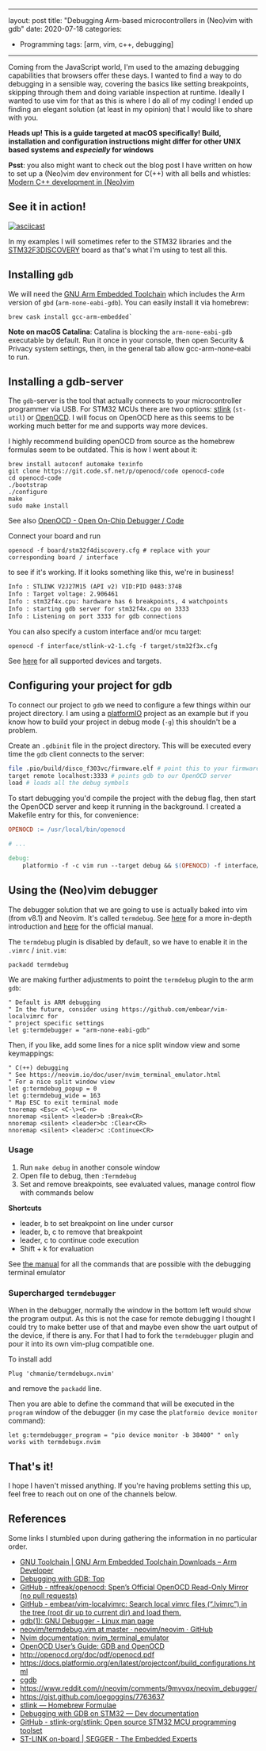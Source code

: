 
---
layout: post
title: "Debugging Arm-based microcontrollers in (Neo)vim with gdb"
date: 2020-07-18
categories:
  - Programming
tags: [arm, vim, c++, debugging]
---

Coming from the JavaScript world, I'm used to the amazing debugging capabilities that browsers offer these days. I wanted to find a way to do debugging in a sensible way, covering the basics like setting breakpoints, skipping through them and doing variable inspection at runtime. Ideally I wanted to use vim for that as this is where I do all of my coding! I ended up finding an elegant solution (at least in my opinion) that I would like to share with you.

**Heads up! This is a guide targeted at macOS specifically! Build, installation and configuration instructions might differ for other UNIX based systems and _especially_ for windows**

**Psst**: you also might want to check out the blog post I have written on how to set up a (Neo)vim dev environment for C(++) with all bells and whistles: [Modern C++ development in (Neo)vim](/post/2020/07/17/modern-c-development-in-neovim/)

## See it in action!

[![asciicast](https://asciinema.org/a/u6JReRp4qOqEjXVzCUTY0ETXV.svg)](https://asciinema.org/a/u6JReRp4qOqEjXVzCUTY0ETXV)

In my examples I will sometimes refer to the STM32 libraries and the [STM32F3DISCOVERY](https://www.st.com/en/evaluation-tools/stm32f3discovery.html) board as that's what I'm using to test all this.

## Installing `gdb`

We will need the [GNU Arm Embedded Toolchain](https://developer.arm.com/open-source/gnu-toolchain/gnu-rm/downloads) which includes the Arm version of `gbd` (`arm-none-eabi-gdb`). You can easily install it via homebrew:

```shell
brew cask install gcc-arm-embedded`
```

**Note on macOS Catalina**: Catalina is blocking the `arm-none-eabi-gdb` executable by default. Run it once in your console, then open Security & Privacy system settings, then, in the general tab allow gcc-arm-none-eabi to run.

## Installing a gdb-server

The `gdb`-server is the tool that actually connects to your microcontroller programmer via USB. For STM32 MCUs there are two options: [stlink](https://github.com/stlink-org/stlink/blob/develop/doc/tutorial.md#using-the-gdb-server-1) (`st-util`) or [OpenOCD](http://openocd.org/). I will focus on OpenOCD here as this seems to be working much better for me and supports way more devices.

I highly recommend building openOCD from source as the homebrew formulas seem to be outdated. This is how I went about it:

```shell
brew install autoconf automake texinfo
git clone https://git.code.sf.net/p/openocd/code openocd-code
cd openocd-code
./bootstrap
./configure
make
sudo make install
```

See also [OpenOCD - Open On-Chip Debugger / Code](https://sourceforge.net/p/openocd/code/ci/master/tree/)

Connect your board and run

```shell
openocd -f board/stm32f4discovery.cfg # replace with your corresponding board / interface
```

to see if it's working. If it looks something like this, we're in business!

```txt
Info : STLINK V2J27M15 (API v2) VID:PID 0483:374B
Info : Target voltage: 2.906461
Info : stm32f4x.cpu: hardware has 6 breakpoints, 4 watchpoints
Info : starting gdb server for stm32f4x.cpu on 3333
Info : Listening on port 3333 for gdb connections
```

You can also specify a custom interface and/or mcu target:

```shell
openocd -f interface/stlink-v2-1.cfg -f target/stm32f3x.cfg
```

See [here](https://sourceforge.net/p/openocd/code/ci/master/tree/tcl/) for all
supported devices and targets.

## Configuring your project for gdb

To connect our project to `gdb` we need to configure a few things within our project directory. I am using a [platformIO]() project as an example but if you know how to build your project in debug mode (`-g`) this shouldn't be a problem.

Create an `.gdbinit` file in the project directory. This will be executed every time the `gdb` client connects to the server:

```bash
file .pio/build/disco_f303vc/firmware.elf # point this to your firmware file compiled with the --debug (platformIO) or -g flag
target remote localhost:3333 # points gdb to our OpenOCD server
load # loads all the debug symbols
```

To start debugging you'd compile the project with the debug flag, then start the
OpenOCD server and keep it running in the background. I created a Makefile entry
for this, for convenience:

```makefile
OPENOCD := /usr/local/bin/openocd

# ...

debug:
	platformio -f -c vim run --target debug && $(OPENOCD) -f interface/stlink-v2-1.cfg -f target/stm32f3x.cfg
```

## Using the (Neo)vim debugger

The debugger solution that we are going to use is actually baked into vim (from v8.1) and Neovim. It's called `termdebug`. See [here](https://www.dannyadam.com/blog/2019/05/debugging-in-vim/) for a more in-depth introduction and [here](https://vimhelp.org/terminal.txt.html#terminal-debug) for the official manual.

The `termdebug` plugin is disabled by default, so we have to enable it in the `.vimrc` / `init.vim`:

```vim
packadd termdebug
```

We are making further adjustments to point the `termdebug` plugin to the arm
`gdb`:

```vim
" Default is ARM debugging
" In the future, consider using https://github.com/embear/vim-localvimrc for
" project specific settings
let g:termdebugger = "arm-none-eabi-gdb"
```

Then, if you like, add some lines for a nice split window view and some keymappings:

```vim
" C(++) debugging
" See https://neovim.io/doc/user/nvim_terminal_emulator.html
" For a nice split window view
let g:termdebug_popup = 0
let g:termdebug_wide = 163
" Map ESC to exit terminal mode
tnoremap <Esc> <C-\><C-n>
nnoremap <silent> <leader>b :Break<CR>
nnoremap <silent> <leader>bc :Clear<CR>
nnoremap <silent> <leader>c :Continue<CR>
```

### Usage

1) Run `make debug` in another console window
2)  Open file to debug, then `:Termdebug`
3) Set and remove breakpoints, see evaluated values, manage control flow with commands below

**Shortcuts**
* leader, b to set breakpoint on line under cursor
* leader, b, c to remove that breakpoint
* leader, c to continue code execution
* Shift + k for evaluation

See [the manual](https://vimhelp.org/terminal.txt.html#terminal-debug) for all the commands that are possible with the debugging terminal emulator


### Supercharged `termdebugger`

When in the debugger, normally the window in the bottom left would show the program output. As this is not the case for remote debugging I thought I could try to make better use of that and maybe even show the uart output of the device, if there is any. For that I had to fork the `termdebugger` plugin and pour it into its own vim-plug compatible one.

To install add

```vim
Plug 'chmanie/termdebugx.nvim'
```

and remove the `packadd` line.


Then you are able to define the command that will be executed in the `program` window of the debugger (in my case the `platformio device monitor` command):

```vim
let g:termdebugger_program = "pio device monitor -b 38400" " only works with termdebugx.nvim
```

## That's it!

I hope I haven't missed anything. If you're having problems setting this up, feel free to reach out on one of the channels below.

## References

Some links I stumbled upon during gathering the information in no particular order.

* [GNU Toolchain | GNU Arm Embedded Toolchain Downloads – Arm Developer](https://developer.arm.com/open-source/gnu-toolchain/gnu-rm/downloads)
* [Debugging with GDB: Top](https://sourceware.org/gdb/onlinedocs/gdb/)
* [GitHub - ntfreak/openocd: Spen’s Official OpenOCD Read-Only Mirror (no pull requests)](https://github.com/ntfreak/openocd)
* [GitHub - embear/vim-localvimrc: Search local vimrc files (“.lvimrc”) in the tree (root dir up to current dir) and load them.](https://github.com/embear/vim-localvimrc)
* [gdb(1): GNU Debugger - Linux man page](https://linux.die.net/man/1/gdb)
* [neovim/termdebug.vim at master · neovim/neovim · GitHub](https://github.com/neovim/neovim/blob/master/runtime/pack/dist/opt/termdebug/plugin/termdebug.vim)
* [Nvim documentation: nvim_terminal_emulator](https://neovim.io/doc/user/nvim_terminal_emulator.html)
* [OpenOCD User’s Guide: GDB and OpenOCD](http://openocd.org/doc/html/GDB-and-OpenOCD.html)
* http://openocd.org/doc/pdf/openocd.pdf
* https://docs.platformio.org/en/latest/projectconf/build_configurations.html
* [cgdb](https://cgdb.github.io/)
* https://www.reddit.com/r/neovim/comments/9myvqx/neovim_debugger/
* https://gist.github.com/joegoggins/7763637
* [stlink — Homebrew Formulae](https://formulae.brew.sh/formula/stlink)
* [Debugging with GDB on STM32 — Dev  documentation](https://ardupilot.org/dev/docs/debugging-with-gdb-on-stm32.html)
* [GitHub - stlink-org/stlink: Open source STM32 MCU programming toolset](https://github.com/stlink-org/stlink)
* [ST-LINK on-board | SEGGER - The Embedded Experts](https://www.segger.com/products/debug-probes/j-link/models/other-j-links/st-link-on-board/?utm_source=platformio&utm_medium=docs#compatible-evaluation-boards)
